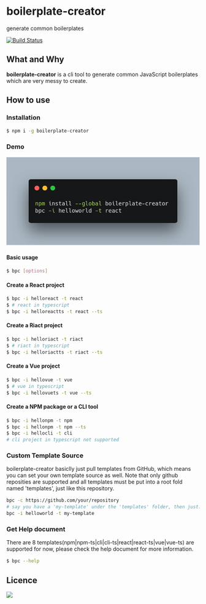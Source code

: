 # boilerplate-creator

generate common boilerplates

[![Build Status](https://travis-ci.org/oychao/boilerplate-creator.svg?branch=master)](https://travis-ci.org/oychao/boilerplate-creator)

## What and Why

**boilerplate-creator** is a cli tool to generate common JavaScript boilerplates which are very messy to create.

## How to use

### Installation

```bash
$ npm i -g boilerplate-creator
```

### Demo

<p align="center">
    <img src="./docs/install-react.png" width=600 alt="demo">
</p>

#### Basic usage

```bash
$ bpc [options]
```

#### Create a React project

```bash
$ bpc -i helloreact -t react
$ # react in typescript
$ bpc -i helloreactts -t react --ts
```

#### Create a Riact project

```bash
$ bpc -i helloriact -t riact
$ # riact in typescript
$ bpc -i helloriactts -t riact --ts
```

#### Create a Vue project

```bash
$ bpc -i hellovue -t vue
$ # vue in typescript
$ bpc -i hellovuets -t vue --ts
```

#### Create a NPM package or a CLI tool

```bash
$ bpc -i hellonpm -t npm
$ bpc -i hellonpm -t npm --ts
$ bpc -i hellocli -t cli
# cli project in typescript not supported
```

### Custom Template Source

boilerplate-creator basiclly just pull templates from GitHub, which means you can set your own template source as well. Note that only github reposities are supported and all templates must be put into a root fold named 'templates', just like this repository.

```bash
bpc -c https://github.com/your/repository
# say you have a 'my-template' under the 'templates' folder, then just:
bpc -i helloworld -t my-template
```

### Get Help document

There are 8 templates(npm|npm-ts|cli|cli-ts|react|react-ts|vue|vue-ts) are supported for now, please check the help document for more information.

```bash
$ bpc --help
```

## Licence

[![](http://www.wtfpl.net/wp-content/uploads/2012/12/wtfpl-badge-4.png)](http://www.wtfpl.net/)
